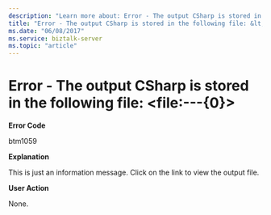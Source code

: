 ```yaml
---
description: "Learn more about: Error - The output CSharp is stored in the following file: &lt;file:---{0}&gt;"
title: "Error - The output CSharp is stored in the following file: &lt;file:---{0}&gt; | Microsoft Docs"
ms.date: "06/08/2017"
ms.service: biztalk-server
ms.topic: "article"
---
```


# Error - The output CSharp is stored in the following file: &lt;file:---{0}&gt;

**Error Code**  
  
 btm1059  
  
 **Explanation**  
  
 This is just an information message. Click on the link to view the output file.  
  
 **User Action**  
  
 None.
